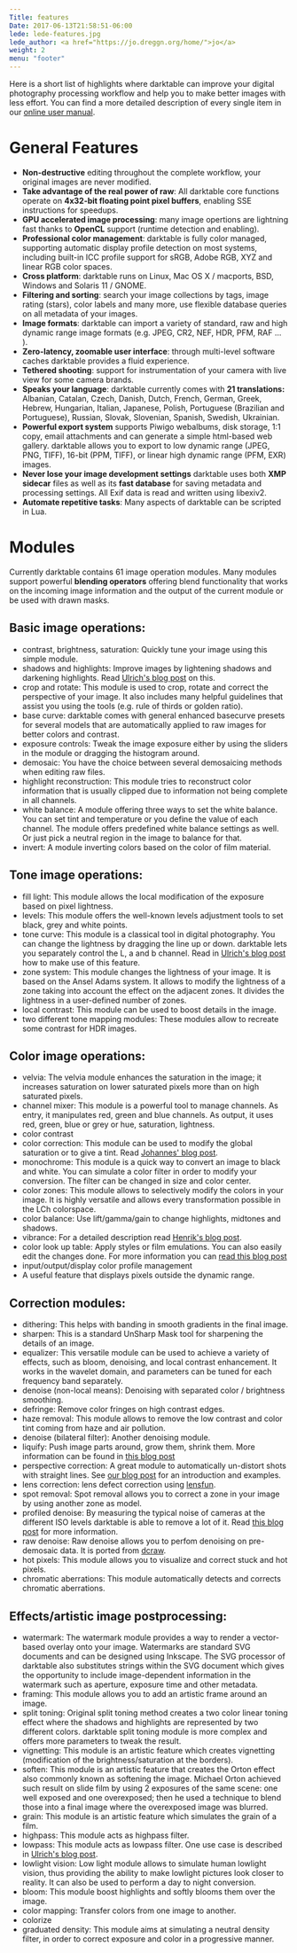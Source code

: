 ```yaml
---
Title: features
Date: 2017-06-13T21:58:51-06:00
lede: lede-features.jpg
lede_author: <a href="https://jo.dreggn.org/home/">jo</a>
weight: 2
menu: "footer"
---
```

Here is a short list of highlights where darktable can improve your digital photography processing workflow and help you to make better images with less effort. You can find a more detailed description of every single item in our [online user manual](https://www.darktable.org/usermanual/3.6/en/ "usermanual").

# General Features

*   **Non-destructive** editing throughout the complete workflow, your original images are never modified.
*   **Take advantage of the real power of raw**: All darktable core functions operate on **4x32-bit floating point pixel buffers**, enabling SSE instructions for speedups.
*   **GPU accelerated image processing**: many image opertions are lightning fast thanks to  **OpenCL** support (runtime detection and enabling).
*   **Professional color management**: darktable is fully color managed, supporting automatic display profile detection on most systems, including built-in ICC profile support for sRGB, Adobe RGB, XYZ and linear RGB color spaces.
*   **Cross platform**: darktable runs on Linux, Mac OS X / macports, BSD, Windows and Solaris 11 / GNOME.
*   **Filtering and sorting**: search your image collections by tags, image rating (stars), color labels and many more, use flexible database queries on all metadata of your images.
*   **Image formats**: darktable can import a variety of standard, raw and high dynamic range image formats (e.g. JPEG, CR2, NEF, HDR, PFM, RAF ... ).
*   **Zero-latency, zoomable user interface**: through multi-level software caches darktable provides a fluid experience.
*   **Tethered shooting**: support for instrumentation of your camera with live view for some camera brands.
*   **Speaks your language**: darktable currently comes with **21 translations:** Albanian, Catalan, Czech, Danish, Dutch, French, German, Greek, Hebrew, Hungarian, Italian, Japanese, Polish, Portuguese (Brazilian and Portuguese), Russian, Slovak, Slovenian, Spanish, Swedish, Ukrainian.
*   **Powerful export system** supports Piwigo webalbums, disk storage, 1:1 copy, email attachments and can generate a simple html-based web gallery. darktable allows you to export to low dynamic range (JPEG, PNG, TIFF), 16-bit (PPM, TIFF), or linear high dynamic range (PFM, EXR) images.
*   **Never lose your image development settings** darktable uses both **XMP sidecar** files as well as its **fast database** for saving metadata and processing settings. All Exif data is read and written using libexiv2.
*   **Automate repetitive tasks**: Many aspects of darktable can be scripted in Lua.

# Modules

Currently darktable contains 61 image operation modules. Many modules support powerful **blending operators** offering blend functionality that works on the incoming image information and the output of the current module or be used with drawn masks.

## Basic image operations:

*   contrast, brightness, saturation: Quickly tune your image using this simple module.
*   shadows and highlights: Improve images by lightening shadows and darkening highlights. Read [Ulrich's blog post](/2012/02/shadow-recovery-revisited "Shadow recovery revisited") on this.
*   crop and rotate: This module is used to crop, rotate and correct the perspective of your image. It also includes many helpful guidelines that assist you using the tools (e.g. rule of thirds or golden ratio).
*   base curve: darktable comes with general enhanced basecurve presets for several models that are automatically applied to raw images for better colors and contrast.
*   exposure controls: Tweak the image exposure either by using the sliders in the module or dragging the histogram around.
*   demosaic: You have the choice between several demosaicing methods when editing raw files.
*   highlight reconstruction: This module tries to reconstruct color information that is usually clipped due to information not being complete in all channels.
*   white balance: A module offering three ways to set the white balance. You can set tint and temperature or you define the value of each channel. The module offers predefined white balance settings as well. Or just pick a neutral region in the image to balance for that.
*   invert: A module inverting colors based on the color of film material.

## Tone image operations:

*   fill light: This module allows the local modification of the exposure based on pixel lightness.
*   levels: This module offers the well-known levels adjustment tools to set black, grey and white points.
*   tone curve: This module is a classical tool in digital photography. You can change the lightness by dragging the line up or down. darktable lets you separately control the L, a and b channel. Read in [Ulrich's blog post](/2012/02/mastering-color-with-lab-tone-curves "Mastering color with Lab tone curves") how to make use of this feature.
*   zone system: This module changes the lightness of your image. It is based on the Ansel Adams system. It allows to modify the lightness of a zone taking into account the effect on the adjacent zones. It divides the lightness in a user-defined number of zones.
*   local contrast: This module can be used to boost details in the image.
*   two different tone mapping modules: These modules allow to recreate some contrast for HDR images.

## Color image operations:

*   velvia: The velvia module enhances the saturation in the image; it increases saturation on lower saturated pixels more than on high saturated pixels.
*   channel mixer: This module is a powerful tool to manage channels. As entry, it manipulates red, green and blue channels. As output, it uses red, green, blue or grey or hue, saturation, lightness.
*   color contrast
*   color correction: This module can be used to modify the global saturation or to give a tint. Read [Johannes' blog post](/2012/03/color-correction "color correction").
*   monochrome: This module is a quick way to convert an image to black and white. You can simulate a color filter in order to modify your conversion. The filter can be changed in size and color center.
*   color zones: This module allows to selectively modify the colors in your image. It is highly versatile and allows every transformation possible in the LCh colorspace.
*   color balance: Use lift/gamma/gain to change highlights, midtones and shadows.
*   vibrance: For a detailed description read [Henrik's blog post](/2011/10/different-kind-of-saturation "different kind of saturation").
*   color look up table: Apply styles or film emulations. You can also easily edit the changes done. For more information you can [read this blog post](/2016/05/colour-manipulation-with-the-colour-checker-lut-module)
*   input/output/display color profile management
*   A useful feature that displays pixels outside the dynamic range.

## Correction modules:

*   dithering: This helps with banding in smooth gradients in the final image.
*   sharpen: This is a standard UnSharp Mask tool for sharpening the details of an image.
*   equalizer: This versatile module can be used to achieve a variety of effects, such as bloom, denoising, and local contrast enhancement. It works in the wavelet domain, and parameters can be tuned for each frequency band separately.
*   denoise (non-local means): Denoising with separated color / brightness smoothing.
*   defringe: Remove color fringes on high contrast edges.
*   haze removal: This module allows to remove the low contrast and color tint coming from haze and air pollution.
*   denoise (bilateral filter): Another denoising module.
*   liquify: Push image parts around, grow them, shrink them. More information can be found in [this blog post](/2016/04//liquify-liquify "liquify")
*   perspective correction: A great module to automatically un-distort shots with straight lines. See [our blog post](/2016/03/a-new-module-for-automatic-perspective-correction "Perspective correction") for an introduction and examples.
*   lens correction: lens defect correction using [lensfun](https://github.com/lensfun/lensfun "liblensfun").
*   spot removal: Spot removal allows you to correct a zone in your image by using another zone as model.
*   profiled denoise: By measuring the typical noise of cameras at the different ISO levels darktable is able to remove a lot of it. Read [this blog post](/2012/12/profiling-sensor-and-photon-noise "profiling sensor and photon noise") for more information.
*   raw denoise: Raw denoise allows you to perfom denoising on pre-demosaic data. It is ported from [dcraw](https://www.cybercom.net/~dcoffin/dcraw/ "dcraw").
*   hot pixels: This module allows you to visualize and correct stuck and hot pixels.
*   chromatic aberrations: This module automatically detects and corrects chromatic aberrations.

## Effects/artistic image postprocessing:

*   watermark: The watermark module provides a way to render a vector-based overlay onto your image. Watermarks are standard SVG documents and can be designed using Inkscape. The SVG processor of darktable also substitutes strings within the SVG document which gives the opportunity to include image-dependent information in the watermark such as aperture, exposure time and other metadata.
*   framing: This module allows you to add an artistic frame around an image.
*   split toning: Original split toning method creates a two color linear toning effect where the shadows and highlights are represented by two different colors. darktable split toning module is more complex and offers more parameters to tweak the result.
*   vignetting: This module is an artistic feature which creates vignetting (modification of the brightness/saturation at the borders).
*   soften: This module is an artistic feature that creates the Orton effect also commonly known as softening the image. Michael Orton achieved such result on slide film by using 2 exposures of the same scene: one well exposed and one overexposed; then he used a technique to blend those into a final image where the overexposed image was blurred.
*   grain: This module is an artistic feature which simulates the grain of a film.
*   highpass: This module acts as highpass filter.
*   lowpass: This module acts as lowpass filter. One use case is described in [Ulrich's blog post](/2012/02/using-lowpass-filter-to-recover-shadows "Using lowpass filter to recover shadows").
*   lowlight vision: Low light module allows to simulate human lowlight vision, thus providing the ability to make lowlight pictures look closer to reality. It can also be used to perform a day to night conversion.
*   bloom: This module boost highlights and softly blooms them over the image.
*   color mapping: Transfer colors from one image to another.
*   colorize
*   graduated density: This module aims at simulating a neutral density filter, in order to correct exposure and color in a progressive manner.
